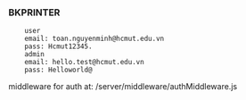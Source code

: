 ### BKPRINTER
```
    user
    email: toan.nguyenminh@hcmut.edu.vn
    pass: Hcmut12345.
    admin 
    email: hello.test@hcmut.edu.vn
    pass: Helloworld@
```
middleware for auth at: /server/middleware/authMiddleware.js
